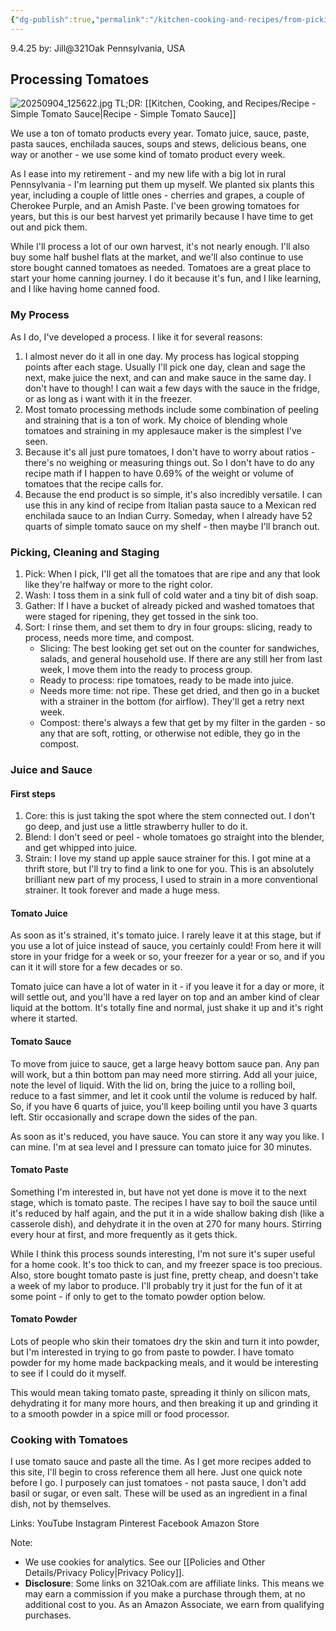 ```yaml
---
{"dg-publish":true,"permalink":"/kitchen-cooking-and-recipes/from-picking-to-powder-processing-tomatoes/","noteIcon":""}
---
```



9.4.25
by: Jill@321Oak
Pennsylvania, USA
## Processing Tomatoes
![20250904_125622.jpg](/img/user/02%20Utilities/Attachments/20250904_125622.jpg)
TL;DR: [[Kitchen, Cooking, and Recipes/Recipe - Simple Tomato Sauce\|Recipe - Simple Tomato Sauce]]

We use a ton of tomato products every year. Tomato juice, sauce, paste, pasta sauces, enchilada sauces, soups and stews, delicious beans, one way or another - we use some kind of tomato product every week. 

As I ease into my retirement - and my new life with a big lot in rural Pennsylvania - I'm learning put them up myself. We planted six plants this year, including a couple of little ones - cherries and grapes, a couple of Cherokee Purple, and an Amish Paste. I've been growing tomatoes for years, but this is our best harvest yet primarily because I have time to get out and pick them. 

While I'll process a lot of our own harvest, it's not nearly enough. I'll also buy some half bushel flats at the market, and we'll also continue to use store bought canned tomatoes as needed. Tomatoes are a great place to start your home canning journey. I do it because it's fun, and I like learning, and I like having home canned food.

### My Process
As I do, I've developed a process. I like it for several reasons: 
1) I almost never do it all in one day. My process has logical stopping points after each stage. Usually I'll pick one day, clean and sage the next, make juice the next, and can and make sauce in the same day. I don't have to though! I can wait a few days with the sauce in the fridge, or as long as i want with it in the freezer.
2) Most tomato processing methods include some combination of peeling and straining that is a ton of work. My choice of blending whole tomatoes and straining in my applesauce maker is the simplest I've seen.
3) Because it's all just pure tomatoes, I don't have to worry about ratios - there's no weighing or measuring things out. So I don't have to do any recipe math if I happen to have 0.69% of the weight or volume of tomatoes that the recipe calls for.
4) Because the end product is so simple, it's also incredibly versatile. I can use this in any kind of recipe from Italian pasta sauce to a Mexican red enchilada sauce to an Indian Curry. Someday, when I already have 52 quarts of simple tomato sauce on my shelf - then maybe I'll branch out. 

### Picking, Cleaning and Staging

1. Pick: When I pick, I'll get all the tomatoes that are ripe and any that look like they're halfway or more to the right color. 
2. Wash: I toss them in a sink full of cold water and a tiny bit of dish soap.
3. Gather: If I have a bucket of already picked and washed tomatoes that were staged for ripening, they get tossed in the sink too.
4. Sort: I rinse them, and set them to dry in four groups: slicing, ready to process, needs more time, and compost. 
	- Slicing: The best looking get set out on the counter for sandwiches, salads, and general household use. If there are any still her from last week, I move them into the ready to process group. 
	- Ready to process: ripe tomatoes, ready to be made into juice.
	- Needs more time: not ripe. These get dried, and then go in a bucket with a strainer in the bottom (for airflow). They'll get a retry next week.
	- Compost: there's always a few that get by my filter in the garden - so any that are soft, rotting, or otherwise not edible, they go in the compost.

### Juice and Sauce
#### First steps
1. Core: this is just taking the spot where the stem connected out. I don't go deep, and just use a little strawberry huller to do it.
2. Blend: I don't seed or peel - whole tomatoes go straight into the blender, and get whipped into juice.
3. Strain: I love my stand up apple sauce strainer for this. I got mine at a thrift store, but I'll try to find a link to one for you. This is an absolutely brilliant new part of my process, I used to strain in a more conventional strainer. It took forever and made a huge mess.

#### Tomato Juice
As soon as it's strained, it's tomato juice. I rarely leave it at this stage, but if you use a lot of juice instead of sauce, you certainly could! From here it will store in your fridge for a week or so, your freezer for a year or so, and if you can it it will store for a few decades or so.

Tomato juice can have a lot of water in it - if you leave it for a day or more, it will settle out, and you'll have a red layer on top and an amber kind of clear liquid at the bottom. It's totally fine and normal, just shake it up and it's right where it started.

#### Tomato Sauce
To move from juice to sauce, get a large heavy bottom sauce pan. Any pan will work, but a thin bottom pan may need more stirring. Add all your juice, note the level of liquid. With the lid on, bring the juice to a rolling boil, reduce to a fast simmer, and let it cook until the volume is reduced by half. So, if you have 6 quarts of juice, you'll keep boiling until you have 3 quarts left. Stir occasionally and scrape down the sides of the pan. 

As soon as it's reduced, you have sauce. You can store it any way you like. I can mine. I'm at sea level and I pressure can tomato juice for 30 minutes.

#### Tomato Paste
Something I'm interested in, but have not yet done is move it to the next stage, which is tomato paste. The recipes I have say to boil the sauce until it's reduced by half again, and the put it in a wide shallow baking dish (like a casserole dish), and dehydrate it in the oven at 270 for many hours. Stirring every hour at first, and more frequently as it gets thick.

While I think this process sounds interesting, I'm not sure it's super useful for a home cook. It's too thick to can, and my freezer space is too precious. Also, store bought tomato paste is just fine, pretty cheap, and doesn't take a week of my labor to produce. I'll probably try it just for the fun of it at some point - if only to get to the tomato powder option below.

#### Tomato Powder
Lots of people who skin their tomatoes dry the skin and turn it into powder, but I'm interested in trying to go from paste to powder. I have tomato powder for my home made backpacking meals, and it would be interesting to see if I could do it myself. 

This would mean taking tomato paste, spreading it thinly on silicon mats, dehydrating it for many more hours, and then breaking it up and grinding it to a smooth powder in a spice mill or food processor.

### Cooking with Tomatoes
I use tomato sauce and paste all the time. As I get more recipes added to this site, I'll begin to cross reference them all here. Just one quick note before I go. I purposely can just tomatoes - not pasta sauce, I don't add basil or sugar, or even salt. These will be used as an ingredient in a final dish, not by themselves.

Links:
YouTube
Instagram
Pinterest
Facebook
Amazon Store

Note:
- We use cookies for analytics. See our [[Policies and Other Details/Privacy Policy\|Privacy Policy]].
- **Disclosure**: Some links on 321Oak.com are affiliate links. This means we may earn a commission if you make a purchase through them, at no additional cost to you. As an Amazon Associate, we earn from qualifying purchases.

